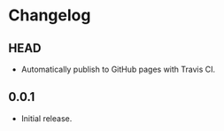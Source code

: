 # Changelog

## HEAD

- Automatically publish to GitHub pages with Travis CI.

## 0.0.1

- Initial release.
